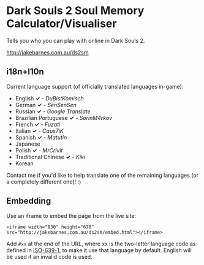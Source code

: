 Dark Souls 2 Soul Memory Calculator/Visualiser
===

Tells you who you can play with online in Dark Souls 2.

http://jakebarnes.com.au/ds2sm

i18n+l10n
---

Current language support (of officially translated languages in-game):

- English **✓** - *DuBistKomisch*
- German **✓** - *SenSenSen*
- Russian **✓** - *Google Translate*
- Brazilian Portuguese **✓** - *SorinM4rkov*
- French **✓** - *Fuzati*
- Italian **✓** - *Caus7iK*
- Spanish **✓** - *Matutin*
- Japanese
- Polish **✓** - *MrCrivit*
- Traditional Chinese **✓** - *Kiki*
- Korean

Contact me if you'd like to help translate one of the remaining languages (or a completely different one)! :)

Embedding
---

Use an iframe to embed the page from the live site:

`<iframe width="830" height="678" src="http://jakebarnes.com.au/ds2sm/embed.html"></iframe>`

Add `#xx` at the end of the URL, where xx is the two-letter language code as defined in [ISO-639-1](http://loc.gov/standards/iso639-2/php/code_list.php), to make it use that language by default. English will be used if an invalid code is used.
